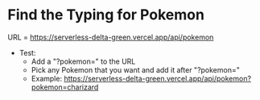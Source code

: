 # Find the Typing for Pokemon

URL = https://serverless-delta-green.vercel.app/api/pokemon

* Test:
  * Add a "?pokemon=" to the URL
  * Pick any Pokemon that you want and add it after "?pokemon="
  * Example: https://serverless-delta-green.vercel.app/api/pokemon?pokemon=charizard